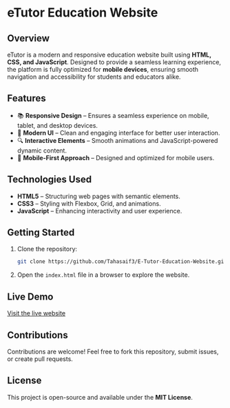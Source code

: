 # **eTutor Education Website**  

## **Overview**  
eTutor is a modern and responsive education website built using **HTML, CSS, and JavaScript**. Designed to provide a seamless learning experience, the platform is fully optimized for **mobile devices**, ensuring smooth navigation and accessibility for students and educators alike.  

## **Features**  
- 📚 **Responsive Design** – Ensures a seamless experience on mobile, tablet, and desktop devices.  
- 🎨 **Modern UI** – Clean and engaging interface for better user interaction.  
- 🔍 **Interactive Elements** – Smooth animations and JavaScript-powered dynamic content.  
- 📱 **Mobile-First Approach** – Designed and optimized for mobile users.  

## **Technologies Used**  
- **HTML5** – Structuring web pages with semantic elements.  
- **CSS3** – Styling with Flexbox, Grid, and animations.  
- **JavaScript** – Enhancing interactivity and user experience.  

## **Getting Started**  
1. Clone the repository:  
   ```bash
   git clone https://github.com/Tahasaif3/E-Tutor-Education-Website.git
   ```  
2. Open the `index.html` file in a browser to explore the website.  

## **Live Demo**  
[Visit the live website](https://e-tutor-education-website.vercel.app/)

## **Contributions**  
Contributions are welcome! Feel free to fork this repository, submit issues, or create pull requests.  

## **License**  
This project is open-source and available under the **MIT License**.  
